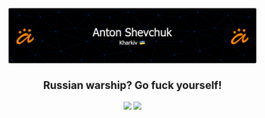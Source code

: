 ![Header](https://github.com/AntonShevchuk/AntonShevchuk/raw/main/github-header-image.png)

## <p align="center">Russian warship? Go fuck yourself!</p>

<p align="center">
  <picture>
    <source 
      srcset="https://github-readme-stats-sigma-five.vercel.app/api?username=AntonShevchuk&show_icons=true&hide_title=true&count_private=true&disable_animations=false&theme=github_dark&line_height=33&hide_rank=true"
      media="(prefers-color-scheme: dark)"
    />
    <source
      srcset="https://github-readme-stats-sigma-five.vercel.app/api?username=AntonShevchuk&show_icons=true&hide_title=true&count_private=true&disable_animations=false&line_height=33&hide_rank=true"
      media="(prefers-color-scheme: light), (prefers-color-scheme: no-preference)"
    />
    <img src="https://github-readme-stats-sigma-five.vercel.app/api?username=AntonShevchuk&show_icons=true&hide_title=true&count_private=true&disable_animations=false&line_height=33&hide_rank=true" />
  </picture>
  
  <picture align="top">
    <source 
      srcset="https://github-readme-stats-sigma-five.vercel.app/api/top-langs/?username=AntonShevchuk&layout=compact&langs_count=10&theme=github_dark"
      media="(prefers-color-scheme: dark)"
    />
    <source
      srcset="https://github-readme-stats-sigma-five.vercel.app/api/top-langs/?username=AntonShevchuk&layout=compact&langs_count=10"
      media="(prefers-color-scheme: light), (prefers-color-scheme: no-preference)"
    />
    <img src="https://github-readme-stats-sigma-five.vercel.app/api/top-langs/?username=AntonShevchuk&layout=compact&langs_count=10" />
  </picture>
</p>
